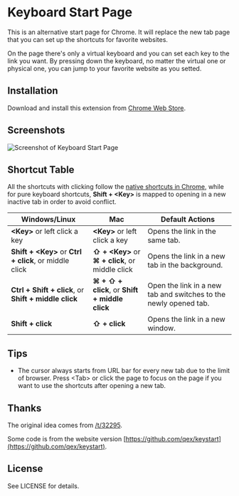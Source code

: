 # Keyboard Start Page
This is an alternative start page for Chrome. It will replace the new tab page that you can set up the shortcuts for favorite websites.

On the page there's only a virtual keyboard and you can set each key to the link you want. By pressing down the keyboard, no matter the virtual one or physical one, you can jump to your favorite website as you setted.

## Installation
Download and install this extension from [Chrome Web Store](https://chrome.google.com/webstore/detail/keyboard-start-page/lcgabkjfibeakijbhicjjilchhmjaiid).

## Screenshots
![Screenshot of Keyboard Start Page](https://github.com/ligyxy/KeyboardStartPage/blob/master/screenshot/screenshot-1.png?raw=true)

## Shortcut Table
All the shortcuts with clicking follow the [native shortcuts in Chrome](https://support.google.com/chrome/answer/157179), while for pure keyboard shortcuts, **Shift + \<Key\>** is mapped to opening in a new inactive tab in order to avoid conflict.

|Windows/Linux|Mac|Default Actions|
|---|---|---|
|**\<Key\>** or left click a key|**\<Key\>** or left click a key|Opens the link in the same tab.|
|**Shift + \<Key\>** or **Ctrl + click**, or middle click|**⇧ + \<Key\>** or **⌘ + click**, or middle click|Opens the link in a new tab in the background.|
|**Ctrl + Shift + click**, or **Shift + middle click**|**⌘ + ⇧ + click**, or **Shift + middle click**|Open the link in a new tab and switches to the newly opened tab.|
|**Shift + click**|**⇧ + click**|Opens the link in a new window.|

## Tips
* The cursor always starts from URL bar for every new tab due to the limit of browser. Press \<Tab\> or click the page to focus on the page if you want to use the shortcuts after opening a new tab.

## Thanks
The original idea comes from [/t/32295](https://www.v2ex.com/t/32295).

Some code is from the website version [https://github.com/qex/keystart](https://github.com/qex/keystart).

## License
See LICENSE for details.
